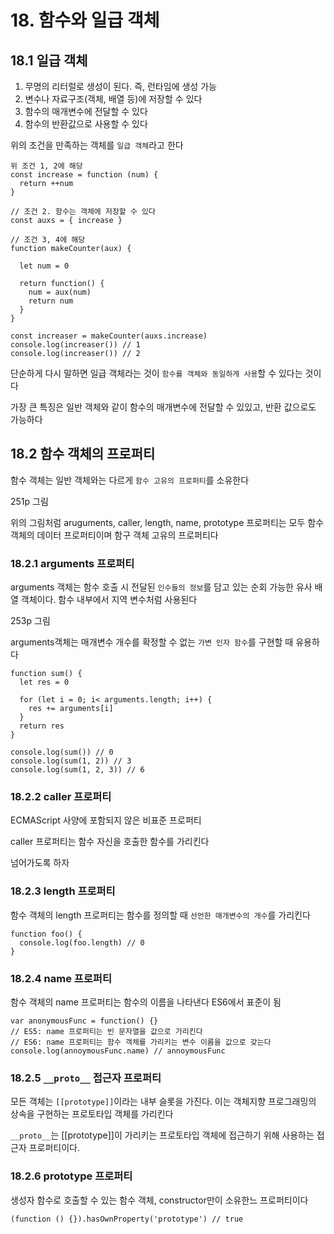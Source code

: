 # 18. 함수와 일급 객체

## 18.1 일급 객체

1. 무명의 리터럴로 생성이 된다. 즉, 런타임에 생성 가능
2. 변수나 자료구조(객체, 배열 등)에 저장할 수 있다
3. 함수의 매개변수에 전달할 수 있다
4. 함수의 반환값으로 사용할 수 있다

위의 조건을 만족하는 객체를 `일급 객체`라고 한다

```
위 조건 1, 2에 해당
const increase = function (num) {
  return ++num
}

// 조건 2. 함수는 객체에 저장할 수 있다
const auxs = { increase }

// 조건 3, 4에 해당
function makeCounter(aux) {

  let num = 0

  return function() {
    num = aux(num)
    return num
  }
}

const increaser = makeCounter(auxs.increase)
console.log(increaser()) // 1
console.log(increaser()) // 2
```

단순하게 다시 말하면 일급 객체라는 것이 `함수를 객체와 동일하게 사용`할 수 있다는 것이다

가장 큰 특징은 일반 객체와 같이 함수의 매개변수에 전달할 수 있있고, 반환 값으로도 가능하다

## 18.2 함수 객체의 프로퍼티

함수 객체는 일반 객체와는 다르게 `함수 고유의 프로퍼티`를 소유한다

251p 그림

위의 그림처럼 aruguments, caller, length, name, prototype 프로퍼티는 모두 함수 객체의 데이터 프로퍼티이며 함구 객체 고유의 프로퍼티다

### 18.2.1 arguments 프로퍼티

arguments 객체는 함수 호출 시 전달된 `인수들의 정보`를 담고 있는 순회 가능한 유사 배열 객체이다. 함수 내부에서 지역 변수처럼 사용된다

253p 그림

arguments객체는 매개변수 개수를 확정할 수 없는 `가변 인자 함수`를 구현할 때 유용하다

```
function sum() {
  let res = 0

  for (let i = 0; i< arguments.length; i++) {
    res += arguments[i]
  }
  return res
}

console.log(sum()) // 0
console.log(sum(1, 2)) // 3
console.log(sum(1, 2, 3)) // 6
```

### 18.2.2 caller 프로퍼티

ECMAScript 사양에 포함되지 않은 비표준 프로퍼티

caller 프로퍼티는 함수 자신을 호출한 함수를 가리킨다

넘어가도록 하자

### 18.2.3 length 프로퍼티

함수 객체의 length 프로퍼티는 함수를 정의할 때 `선언한 매개변수의 개수`를 가리킨다

```
function foo() {
  console.log(foo.length) // 0
}
```

### 18.2.4 name 프로퍼티

함수 객체의 name 프로퍼티는 함수의 이름을 나타낸다 ES6에서 표준이 됨

```
var anonymousFunc = function() {}
// ES5: name 프로퍼티는 빈 문자열을 값으로 가리킨다
// ES6: name 프로퍼티는 함수 객체를 가리키는 변수 이름을 값으로 갖는다
console.log(annoymousFunc.name) // annoymousFunc
```

### 18.2.5 `__proto__` 접근자 프로퍼티

모든 객체는 `[[prototype]]`이라는 내부 슬롯을 가진다. 이는 객체지향 프로그래밍의 상속을 구현하는 프로토타입 객체를 가리킨다

`__proto__`는 [[prototype]]이 가리키는 프로토타입 객체에 접근하기 위해 사용하는 접근자 프로퍼티이다.

### 18.2.6 prototype 프로퍼티

생성자 함수로 호출할 수 있는 함수 객체, constructor만이 소유한느 프로퍼티이다

```
(function () {}).hasOwnProperty('prototype') // true
```
